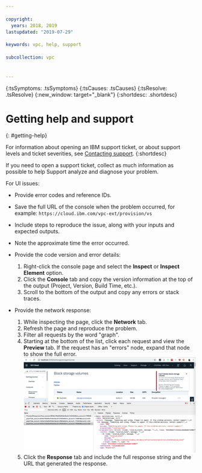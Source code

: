 ```yaml
---

copyright:
  years: 2018, 2019
lastupdated: "2019-07-29"

keywords: vpc, help, support

subcollection: vpc


---
```


<!-- Common attributes used in the template are defined as follows: -->
{:tsSymptoms: .tsSymptoms}
{:tsCauses: .tsCauses}
{:tsResolve: .tsResolve}
{:new_window: target="_blank"}
{:shortdesc: .shortdesc}


# Getting help and support
{: #getting-help}

For information about opening an IBM support ticket, or about support levels and ticket severities, see [Contacting support](/docs/get-support?topic=get-support-getting-customer-support).
{:shortdesc} 

If you need to open a support ticket, collect as much information as possible to help Support analyze and diagnose your problem. 

For UI issues:

* Provide error codes and reference IDs.
* Save the full URL of the console when the problem occurred, for example: `https://cloud.ibm.com/vpc-ext/provision/vs`
* Include steps to reproduce the issue, along with your inputs and expected outputs.
* Note the approximate time the error occurred.
* Provide the code version and error details: 
  1. Right-click the console page and select the **Inspect** or **Inspect Element** option.
  2. Click the **Console** tab and copy the version information at the top of the output (Project, Version, Build Time, etc.).
  3. Scroll to the bottom of the output and copy any errors or stack traces.

* Provide the network response: 
  1. While inspecting the page, click the **Network** tab.
  2. Refresh the page and reproduce the problem.
  3. Filter all requests by the word "graph".
  4. Starting at the bottom of the list, click each request and view the **Preview** tab. If the request has an "errors" node, expand that node to show the full error.
  ![Network tab](images/network-response.png)
  5. Click the **Response** tab and include the full response string and the URL that generated the response.




